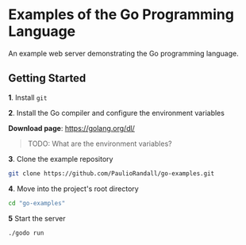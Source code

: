 # Examples of the Go Programming Language

An example web server demonstrating the Go programming language.

## Getting Started

**1**. Install `git`

**2**. Install the Go compiler and configure the environment variables

**Download page**: https://golang.org/dl/

> TODO: What are the environment variables?

**3**. Clone the example repository

```bash
git clone https://github.com/PaulioRandall/go-examples.git
```

**4**. Move into the project's root directory

```bash
cd "go-examples"
```

**5** Start the server

```bash
./godo run
```
